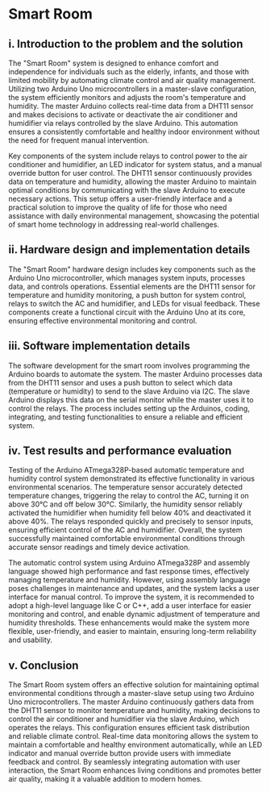 
# Smart Room

## i. Introduction to the problem and the solution
The "Smart Room" system is designed to enhance comfort and independence for individuals such as the elderly, infants, and those with limited mobility by automating climate control and air quality management. Utilizing two Arduino Uno microcontrollers in a master-slave configuration, the system efficiently monitors and adjusts the room's temperature and humidity. The master Arduino collects real-time data from a DHT11 sensor and makes decisions to activate or deactivate the air conditioner and humidifier via relays controlled by the slave Arduino. This automation ensures a consistently comfortable and healthy indoor environment without the need for frequent manual intervention.

Key components of the system include relays to control power to the air conditioner and humidifier, an LED indicator for system status, and a manual override button for user control. The DHT11 sensor continuously provides data on temperature and humidity, allowing the master Arduino to maintain optimal conditions by communicating with the slave Arduino to execute necessary actions. This setup offers a user-friendly interface and a practical solution to improve the quality of life for those who need assistance with daily environmental management, showcasing the potential of smart home technology in addressing real-world challenges.


## ii. Hardware design and implementation details
The "Smart Room" hardware design includes key components such as the Arduino Uno microcontroller, which manages system inputs, processes data, and controls operations. Essential elements are the DHT11 sensor for temperature and humidity monitoring, a push button for system control, relays to switch the AC and humidifier, and LEDs for visual feedback. These components create a functional circuit with the Arduino Uno at its core, ensuring effective environmental monitoring and control.

## iii. Software implementation details
The software development for the smart room involves programming the Arduino boards to automate the system. The master Arduino processes data from the DHT11 sensor and uses a push button to select which data (temperature or humidity) to send to the slave Arduino via I2C. The slave Arduino displays this data on the serial monitor while the master uses it to control the relays. The process includes setting up the Arduinos, coding, integrating, and testing functionalities to ensure a reliable and efficient system.

## iv. Test results and performance evaluation
Testing of the Arduino ATmega328P-based automatic temperature and humidity control system demonstrated its effective functionality in various environmental scenarios. The temperature sensor accurately detected temperature changes, triggering the relay to control the AC, turning it on above 30°C and off below 30°C. Similarly, the humidity sensor reliably activated the humidifier when humidity fell below 40% and deactivated it above 40%. The relays responded quickly and precisely to sensor inputs, ensuring efficient control of the AC and humidifier. Overall, the system successfully maintained comfortable environmental conditions through accurate sensor readings and timely device activation.

The automatic control system using Arduino ATmega328P and assembly language showed high performance and fast response times, effectively managing temperature and humidity. However, using assembly language poses challenges in maintenance and updates, and the system lacks a user interface for manual control. To improve the system, it is recommended to adopt a high-level language like C or C++, add a user interface for easier monitoring and control, and enable dynamic adjustment of temperature and humidity thresholds. These enhancements would make the system more flexible, user-friendly, and easier to maintain, ensuring long-term reliability and usability.

## v. Conclusion
The Smart Room system offers an effective solution for maintaining optimal environmental conditions through a master-slave setup using two Arduino Uno microcontrollers. The master Arduino continuously gathers data from the DHT11 sensor to monitor temperature and humidity, making decisions to control the air conditioner and humidifier via the slave Arduino, which operates the relays. This configuration ensures efficient task distribution and reliable climate control. Real-time data monitoring allows the system to maintain a comfortable and healthy environment automatically, while an LED indicator and manual override button provide users with immediate feedback and control. By seamlessly integrating automation with user interaction, the Smart Room enhances living conditions and promotes better air quality, making it a valuable addition to modern homes.